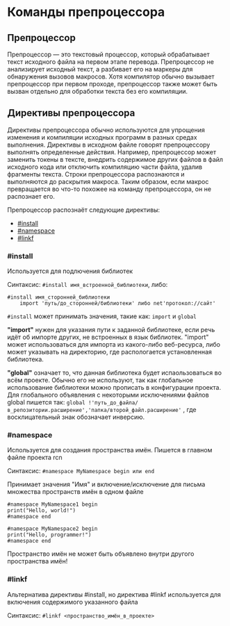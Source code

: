 # Команды препроцессора
## Препроцессор
Препроцессор — это текстовый процессор, который обрабатывает текст исходного файла на первом этапе перевода.
Препроцессор не анализирует исходный текст, а разбивает его на маркеры для обнаружения вызовов макросов.
Хотя компилятор обычно вызывает препроцессор при первом проходе, препроцессор также может быть вызван отдельно для обработки текста без его компиляции.

## Директивы препроцессора
Директивы препроцессора обычно используются для упрощения изменения и компиляции исходных программ в разных средах выполнения.
Директивы в исходном файле говорят препроцессору выполнять определенные действия.
Например, препроцессор может заменить токены в тексте, внедрить содержимое других файлов в файл исходного кода или отключить компиляцию части файла, удалив фрагменты текста.
Строки препроцессора распознаются и выполняются до раскрытия макроса.
Таким образом, если макрос превращается во что-то похожее на команду препроцессора, он не распознает его.

Препроцессор распознаёт следующие директивы:
- [#install](#1)
- [#namespace](#2)
- [#linkf](#3)

### <a name="1">#install</a>

Используется для подлючения библиотек

Синтаксис: `#install имя_встроенной_библиотеки`, либо:
```
#install имя_сторонней_библиотеки
    import 'путь/до_сторонней/библиотеки' либо net'протокол://сайт'
```
`#install` может принимать значения, такие как: `import` и `global`

**"import"** нужен для указания пути к заданной библиотеке, если речь идёт об импорте других, не встроенных в язык библиотек.
"import" может использоваться для импорта из какого-либо веб-ресурса, либо может указывать на директорию, где распологается установленная библиотека.

**"global"** означает то, что данная библиотека будет испаользоваться во всём проекте.
Обычно его не используют, так как глобальное использование библиотеки можно прописать в конфигурации проекта.
Для глобального объявления с некоторыми исключениями файлов global пишется так: `global !'путь_до_файла/в_репозитории.расширение','папка/второй_файл.расширение'`
, где восклицательный знак обозначает инверсию.

### <a name="2">#namespace</a>

Используется для создания пространства имён. Пишется в главном файле проекта rcn

Синтаксис: `#namespace MyNamespace begin или end`

Принимает значения "Имя" и включение/исключение для письма множества пространств имён в одном файле
```
#namespace MyNamespace1 begin
print("Hello, world!")
#namespace end

#namespace MyNamespace2 begin
print("Hello, programmer!")
#namespace end
```
Пространство имён не может быть объявлено внутри другого пространства имён!

### <a name="3">#linkf</a>

Альтернатива директивы #install, но директива #linkf используется для включения содержимого указанного файла

Синтаксис: `#linkf <пространство_имён_в_проекте>`
